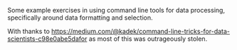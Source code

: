 Some example exercises in using command line tools for data processing, specifically around data formatting and selection.

With thanks to https://medium.com/@kadek/command-line-tricks-for-data-scientists-c98e0abe5dafor as most of this was outrageously stolen.
